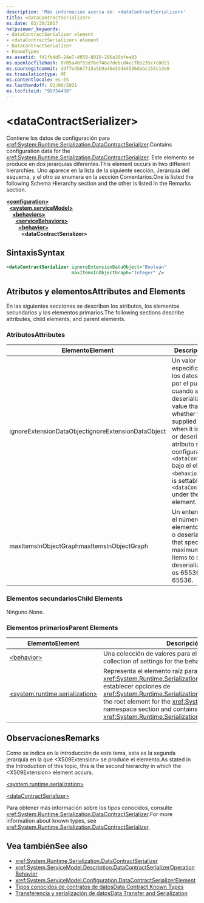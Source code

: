 ```yaml
---
description: 'Más información acerca de: <dataContractSerializer>'
title: <dataContractSerializer>
ms.date: 03/30/2017
helpviewer_keywords:
- dataContractSerializer element
- <dataContractSerializer> element
- DataContractSerializer
- KnownTypes
ms.assetid: f41fb4d5-24e7-4059-8010-286a30bfea93
ms.openlocfilehash: 0705a40f55d76ef46a7debcd4ecfb5235c7c0d21
ms.sourcegitcommit: ddf7edb67715a5b9a45e3dd44536dabc153c1de0
ms.translationtype: MT
ms.contentlocale: es-ES
ms.lasthandoff: 02/06/2021
ms.locfileid: "99754438"
---
```

# \<dataContractSerializer>

<span data-ttu-id="d80a1-102">Contiene los datos de configuración para <xref:System.Runtime.Serialization.DataContractSerializer>.</span><span class="sxs-lookup"><span data-stu-id="d80a1-102">Contains configuration data for the <xref:System.Runtime.Serialization.DataContractSerializer>.</span></span> <span data-ttu-id="d80a1-103">Este elemento se produce en dos jerarquías diferentes.</span><span class="sxs-lookup"><span data-stu-id="d80a1-103">This element occurs in two different hierarchies.</span></span> <span data-ttu-id="d80a1-104">Uno aparece en la lista de la siguiente sección, Jerarquía del esquema, y el otro se enumera en la sección Comentarios.</span><span class="sxs-lookup"><span data-stu-id="d80a1-104">One is listed the following Schema Hierarchy section and the other is listed in the Remarks section.</span></span>  
  
[**\<configuration>**](../configuration-element.md)\
&nbsp;&nbsp;[**\<system.serviceModel>**](system-servicemodel.md)\
&nbsp;&nbsp;&nbsp;&nbsp;[**\<behaviors>**](behaviors.md)\
&nbsp;&nbsp;&nbsp;&nbsp;&nbsp;&nbsp;[**\<serviceBehaviors>**](servicebehaviors.md)\
&nbsp;&nbsp;&nbsp;&nbsp;&nbsp;&nbsp;&nbsp;&nbsp;[**\<behavior>**](behavior-of-servicebehaviors.md)\
&nbsp;&nbsp;&nbsp;&nbsp;&nbsp;&nbsp;&nbsp;&nbsp;&nbsp;&nbsp;**\<dataContractSerializer>**  
  
## <a name="syntax"></a><span data-ttu-id="d80a1-105">Sintaxis</span><span class="sxs-lookup"><span data-stu-id="d80a1-105">Syntax</span></span>  
  
```xml  
<dataContractSerializer ignoreExtensionDataObject="Boolean"
                        maxItemsInObjectGraph="Integer" />
```  
  
## <a name="attributes-and-elements"></a><span data-ttu-id="d80a1-106">Atributos y elementos</span><span class="sxs-lookup"><span data-stu-id="d80a1-106">Attributes and Elements</span></span>  

 <span data-ttu-id="d80a1-107">En las siguientes secciones se describen los atributos, los elementos secundarios y los elementos primarios.</span><span class="sxs-lookup"><span data-stu-id="d80a1-107">The following sections describe attributes, child elements, and parent elements.</span></span>  
  
### <a name="attributes"></a><span data-ttu-id="d80a1-108">Atributos</span><span class="sxs-lookup"><span data-stu-id="d80a1-108">Attributes</span></span>  
  
|<span data-ttu-id="d80a1-109">Elemento</span><span class="sxs-lookup"><span data-stu-id="d80a1-109">Element</span></span>|<span data-ttu-id="d80a1-110">Descripción</span><span class="sxs-lookup"><span data-stu-id="d80a1-110">Description</span></span>|  
|-------------|-----------------|  
|<span data-ttu-id="d80a1-111">ignoreExtensionDataObject</span><span class="sxs-lookup"><span data-stu-id="d80a1-111">ignoreExtensionDataObject</span></span>|<span data-ttu-id="d80a1-112">Un valor booleano que especifica si se omiten los datos proporcionados por el punto de conexión cuando se serializa o deserializa.</span><span class="sxs-lookup"><span data-stu-id="d80a1-112">A Boolean value that specifies whether to ignore data supplied by the endpoint when it is being serialized or deserialized.</span></span> <span data-ttu-id="d80a1-113">Este atributo se puede configurar sólo en `<dataContractSerializer>` bajo el elemento `<behavior>`.</span><span class="sxs-lookup"><span data-stu-id="d80a1-113">This attribute is settable only on the `<dataContractSerializer>` under the `<behavior>` element.</span></span>|  
|<span data-ttu-id="d80a1-114">maxItemsInObjectGraph</span><span class="sxs-lookup"><span data-stu-id="d80a1-114">maxItemsInObjectGraph</span></span>|<span data-ttu-id="d80a1-115">Un entero que especifica el número máximo de elementos para serializar o deserializar.</span><span class="sxs-lookup"><span data-stu-id="d80a1-115">An integer that specifies the maximum number of items to serialize or deserialize.</span></span> <span data-ttu-id="d80a1-116">Este atributo es 65536.</span><span class="sxs-lookup"><span data-stu-id="d80a1-116">This attribute is 65536.</span></span>|  
  
### <a name="child-elements"></a><span data-ttu-id="d80a1-117">Elementos secundarios</span><span class="sxs-lookup"><span data-stu-id="d80a1-117">Child Elements</span></span>  

 <span data-ttu-id="d80a1-118">Ninguno.</span><span class="sxs-lookup"><span data-stu-id="d80a1-118">None.</span></span>  
  
### <a name="parent-elements"></a><span data-ttu-id="d80a1-119">Elementos primarios</span><span class="sxs-lookup"><span data-stu-id="d80a1-119">Parent Elements</span></span>  
  
|<span data-ttu-id="d80a1-120">Elemento</span><span class="sxs-lookup"><span data-stu-id="d80a1-120">Element</span></span>|<span data-ttu-id="d80a1-121">Descripción</span><span class="sxs-lookup"><span data-stu-id="d80a1-121">Description</span></span>|  
|-------------|-----------------|  
|[\<behavior>](behavior-of-servicebehaviors.md)|<span data-ttu-id="d80a1-122">Una colección de valores para el comportamiento de un servicio.</span><span class="sxs-lookup"><span data-stu-id="d80a1-122">A collection of settings for the behavior of a service.</span></span>|  
|[\<system.runtime.serialization>](system-runtime-serialization.md)|<span data-ttu-id="d80a1-123">Representa el elemento raíz para la sección de espacio de nombres <xref:System.Runtime.Serialization> y contiene elementos para establecer opciones de <xref:System.Runtime.Serialization.DataContractSerializer>.</span><span class="sxs-lookup"><span data-stu-id="d80a1-123">Represents the root element for the <xref:System.Runtime.Serialization> namespace section and contains elements for setting options of the <xref:System.Runtime.Serialization.DataContractSerializer>.</span></span>|  
  
## <a name="remarks"></a><span data-ttu-id="d80a1-124">Observaciones</span><span class="sxs-lookup"><span data-stu-id="d80a1-124">Remarks</span></span>  

 <span data-ttu-id="d80a1-125">Como se indica en la introducción de este tema, esta es la segunda jerarquía en la que \<X509Extension> se produce el elemento.</span><span class="sxs-lookup"><span data-stu-id="d80a1-125">As stated in the Introduction of this topic, this is the second hierarchy in which the \<X509Extension> element occurs.</span></span>  
  
 [\<system.runtime.serialization>](system-runtime-serialization.md)  
  
 [\<dataContractSerializer>](datacontractserializer-element.md)  
  
 <span data-ttu-id="d80a1-126">Para obtener más información sobre los tipos conocidos, consulte <xref:System.Runtime.Serialization.DataContractSerializer>.</span><span class="sxs-lookup"><span data-stu-id="d80a1-126">For more information about known types, see <xref:System.Runtime.Serialization.DataContractSerializer>.</span></span>  
  
## <a name="see-also"></a><span data-ttu-id="d80a1-127">Vea también</span><span class="sxs-lookup"><span data-stu-id="d80a1-127">See also</span></span>

- <xref:System.Runtime.Serialization.DataContractSerializer>
- <xref:System.ServiceModel.Description.DataContractSerializerOperationBehavior>
- <xref:System.ServiceModel.Configuration.DataContractSerializerElement>
- [<span data-ttu-id="d80a1-128">Tipos conocidos de contratos de datos</span><span class="sxs-lookup"><span data-stu-id="d80a1-128">Data Contract Known Types</span></span>](../../../wcf/feature-details/data-contract-known-types.md)
- [<span data-ttu-id="d80a1-129">Transferencia y serialización de datos</span><span class="sxs-lookup"><span data-stu-id="d80a1-129">Data Transfer and Serialization</span></span>](../../../wcf/feature-details/data-transfer-and-serialization.md)
